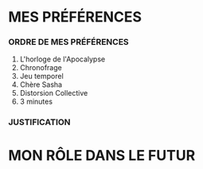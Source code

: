 # MES PRÉFÉRENCES
### ORDRE DE MES PRÉFÉRENCES

1. L'horloge de l'Apocalypse
2. Chronofrage
3. Jeu temporel
4. Chère Sasha 
5. Distorsion Collective
6. 3 minutes

### JUSTIFICATION

# MON RÔLE DANS LE FUTUR 
